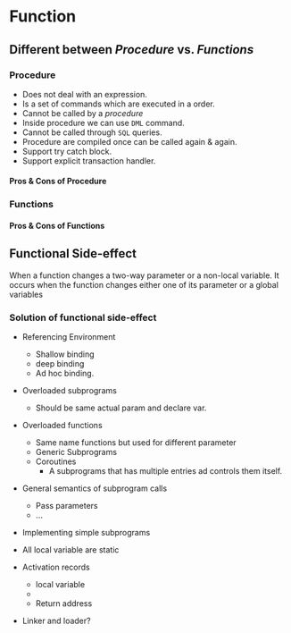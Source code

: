 # Function


## Different between $Procedure$ vs. $Functions$

### Procedure

- Does not deal with an expression.
- Is a set of commands which are executed in a order.
- Cannot be called by a $procedure$
- Inside procedure we can use `DML` command.
- Cannot be called through `SQL` queries.
- Procedure are compiled once can be called again & again.
- Support try catch block.
- Support explicit transaction handler.

#### Pros & Cons of Procedure

### Functions

#### Pros & Cons of Functions

## Functional Side-effect

When a function changes a two-way parameter or a non-local variable. It occurs when the function changes either one of its parameter or a global variables


### Solution of functional side-effect

- Referencing Environment
	- Shallow binding
	- deep binding
	- Ad hoc binding.
- Overloaded subprograms
	- Should be same actual param and declare var.
- Overloaded functions
	- Same name functions but used for different parameter
	- Generic Subprograms
	- Coroutines
		- A subprograms that has multiple entries ad controls them itself.

- General semantics of subprogram calls
	- Pass parameters
	- ...
- Implementing simple subprograms
- All local variable are static
- Activation records
	- local variable
	- 
	- Return address

- Linker and loader?